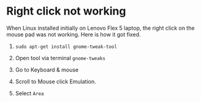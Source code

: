 # Right click not working
When Linux installed initially on Lenovo Flex 5 laptop, the right click on the mouse pad was not working. Here is how it got fixed.

1. `sudo apt-get install gnome-tweak-tool`

2. Open tool via terminal `gnome-tweaks`

3. Go to Keyboard & mouse

4. Scroll to Mouse click Emulation.

5. Select `Area`
